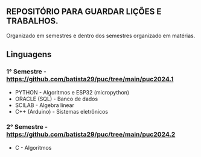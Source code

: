 ## REPOSITÓRIO PARA GUARDAR LIÇÕES E TRABALHOS.

Organizado em semestres e dentro dos semestres organizado em matérias.

## Linguagens

### 1° Semestre - https://github.com/batista29/puc/tree/main/puc2024.1
* PYTHON - Algoritmos e ESP32 (micropython)
* ORACLE (SQL) - Banco de dados
* SCILAB - Algebra linear
* C++ (Arduino) - Sistemas eletrônicos

### 2° Semestre - https://github.com/batista29/puc/tree/main/puc2024.2
* C - Algoritmos
